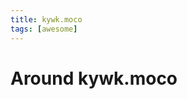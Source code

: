 ```yaml
---
title: kywk.moco
tags: [awesome]
---
```


Around kywk.moco
================


<!--

import Tabs from '@theme/Tabs';
import TabItem from '@theme/TabItem';

<Tabs>
  <TabItem value="go" label="Go" default>

``` go
```
  </TabItem>
  <TabItem value="js" label="JavaScript">

``` js
```
  </TabItem>
  <TabItem value="ts" label="TypeScript">

``` ts
```
  </TabItem>
  <TabItem value="python" label="Python">

``` python
```
  </TabItem>
</Tabs>


02 52 Projects
05 BOOTCAMP

11 Go
12 Node.js
13 TypeScript
14 Python

21 Web
22 React

41 DevOps
42 SRE
43 CLI

71 Utilities
72 Machintosh

99 Miscellaneous

-->

